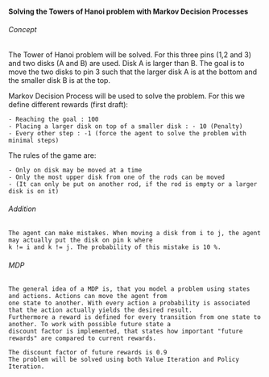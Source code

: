 #### Solving the Towers of Hanoi problem with Markov Decision Processes

###### Concept
The Tower of Hanoi problem will be solved. For this three pins (1,2 and 3) and two disks (A and B) are used.
Disk A is larger than B. The goal is to move the two disks to pin 3 such that the larger disk A is at the bottom and the
smaller disk B is at the top.

Markov Decision Process will be used to solve the problem. For this we define different rewards (first draft):

    - Reaching the goal : 100
    - Placing a larger disk on top of a smaller disk : - 10 (Penalty)
    - Every other step : -1 (force the agent to solve the problem with minimal steps)

The rules of the game are:

    - Only on disk may be moved at a time
    - Only the most upper disk from one of the rods can be moved
    - (It can only be put on another rod, if the rod is empty or a larger disk is on it)

###### Addition

    The agent can make mistakes. When moving a disk from i to j, the agent may actually put the disk on pin k where
    k != i and k != j. The probability of this mistake is 10 %.

###### MDP
    The general idea of a MDP is, that you model a problem using states and actions. Actions can move the agent from
    one state to another. With every action a probability is associated that the action actually yields the desired result.
    Furthermore a reward is defined for every transition from one state to another. To work with possible future state a
    discount factor is implemented, that states how important "future rewards" are compared to current rewards.

    The discount factor of future rewards is 0.9
    The problem will be solved using both Value Iteration and Policy Iteration.
